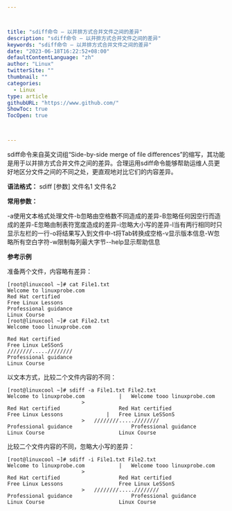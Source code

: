 ```yaml
---



title: "sdiff命令 – 以并排方式合并文件之间的差异"
description: "sdiff命令 – 以并排方式合并文件之间的差异"
keywords: "sdiff命令 – 以并排方式合并文件之间的差异"
date: "2023-06-18T16:22:52+08:00"
defaultContentLanguage: "zh"
author: "Linux"
twitterSite: ""
thumbnail: ""
categories:
  - Linux
type: article
githubURL: "https://www.github.com/"
ShowToc: true
TocOpen: true



---
```


sdiff命令来自英文词组“Side-by-side merge of file differences”的缩写，其功能是用于以并排方式合并文件之间的差异。合理运用sdiff命令能够帮助运维人员更好地区分文件之间的不同之处，更直观地对比它们的内容差异。

**语法格式：** sdiff [参数] 文件名1 文件名2

**常用参数：**

-a使用文本格式处理文件-b忽略由空格数不同造成的差异-B忽略任何因空行而造成的差异-E忽略由制表符宽度造成的差异-i忽略大小写的差异-l当有两行相同时只显示左栏的一行-o将结果写入到文件中-t将Tab转换成空格-v显示版本信息-W忽略所有空白字符-w限制每列最大字节--help显示帮助信息

**参考示例**

准备两个文件，内容略有差异：

```
[root@linuxcool ~]# cat File1.txt
Welcome to linuxprobe.com
Red Hat certified
Free Linux Lessons
Professional guidance
Linux Course
[root@linuxcool ~]# cat File2.txt
Welcome tooo linuxprobe.com

Red Hat certified
Free Linux LeSSonS
////////.....////////
Professional guidance
Linux Course
```

以文本方式，比较二个文件内容的不同：

```
[root@linuxcool ~]# sdiff -a File1.txt File2.txt
Welcome to linuxprobe.com			|	Welcome tooo linuxprobe.com
						>
Red Hat certified					Red Hat certified
Free Linux Lessons				|	Free Linux LeSSonS
						>	////////.....////////
Professional guidance					Professional guidance
Linux Course						Linux Course
```

比较二个文件内容的不同，忽略大小写的差异：

```
[root@linuxcool ~]# sdiff -i File1.txt File2.txt
Welcome to linuxprobe.com			|	Welcome tooo linuxprobe.com
						>
Red Hat certified					Red Hat certified
Free Linux Lessons					Free Linux LeSSonS
						>	////////.....////////
Professional guidance					Professional guidance
Linux Course						Linux Course
```